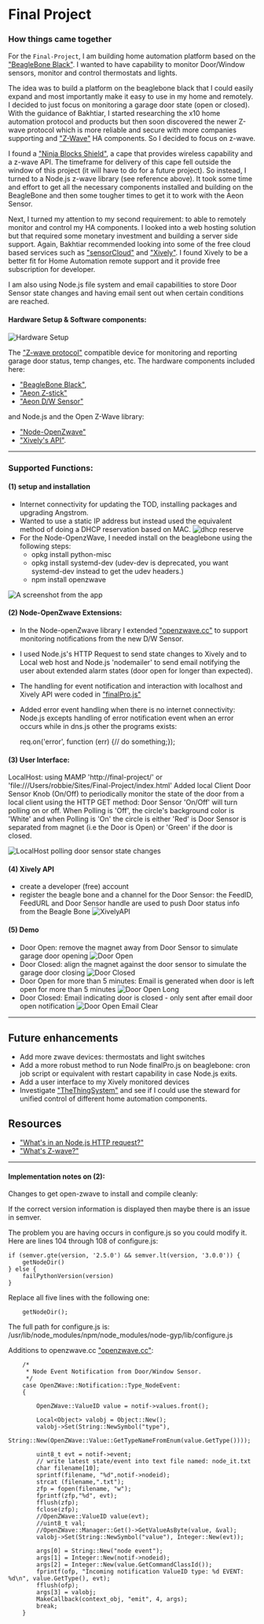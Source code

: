 # Final Project

### How things came together

For the `Final-Project`, I am building home automation platform based on the 
["BeagleBone Black"](http://beagleboard.org/Products/BeagleBone%20Black). 
I wanted to have capability to monitor Door/Window sensors, monitor and control thermostats and lights. 

The idea was to build a platform on the beaglebone black that I could easily expand and 
most importantly make it easy to use in my home and remotely. 
I decided to just focus on monitoring a garage door state (open or closed). 
With the guidance of Bakhtiar, I started researching the x10 home automation protocol 
and products but then soon discovered the newer Z-wave protocol which is more reliable and 
secure with more companies supporting and ["Z-Wave"](http://www.z-wave.com/) HA components. 
So I decided to focus on z-wave.
 
I found a ["Ninja Blocks Shield"](http://ninjablocks.com/collections/ninja-blocks/products/ninja-shield-for-beaglebone-black), 
a cape that provides wireless capability and a z-wave API. 
The timeframe for delivery of this cape fell outside the window of this project (it will have to do for a future project). 
So instead, I turned to a Node.js z-wave library (see reference above). It took some time and effort to get all the necessary components installed and 
building on the BeagleBone and then some tougher times to get it to work with the Aeon Sensor. 

Next, I turned my attention to my second requirement: to able to remotely monitor and control my HA components. 
I looked into a web hosting solution but that required some monetary investment and building a server side support. 
Again, Bakhtiar recommended looking into some of the free cloud based services such as ["sensorCloud"](www.sensorcloud.com) 
and ["Xively"](https://xively.com). 
I found Xively to be a better fit for Home Automation remote support and it provide free subscription for developer.

I am also using Node.js file system and email capabilities to store Door Sensor state changes and having email 
sent out when certain conditions are reached.

#### Hardware Setup & Software components:

![Hardware Setup](https://raw.githubusercontent.com/rconstantin/Final-Project/master/README_media/beaglebone%20with%20zwave%20devices.png?token=5402981__eyJzY29wZSI6IlJhd0Jsb2I6cmNvbnN0YW50aW4vRmluYWwtUHJvamVjdC9tYXN0ZXIvUkVBRE1FX21lZGlhL2JlYWdsZWJvbmUgd2l0aCB6d2F2ZSBkZXZpY2VzLnBuZyIsImV4cGlyZXMiOjE0MDA3NjgwMDh9--a74c41137527712cb6f9823b477e9bbdd627afd6)

The ["Z-wave protocol"](http://en.wikipedia.org/wiki/Z-Wave) compatible device for monitoring and reporting garage door status, 
temp changes, etc.  The hardware components included here:

+ ["BeagleBone Black"](http://beagleboard.org/Products/BeagleBone%20Black), 
+ ["Aeon Z-stick"](http://aeotec.com/z-wave-usb-stick) 
+ ["Aeon D/W Sensor"](http://aeotec.com/z-wave-door-window-sensor) 

and Node.js and the Open Z-Wave library: 

+ ["Node-OpenZwave"](https://github.com/jperkin/node-openzwave) 
+ ["Xively's API"](https://xively.com/develop/FTDu-2xDjPP1Ix4z1znM). 

---

### Supported Functions:

#### (1) setup and installation

+ Internet connectivity for updating the TOD, installing packages and upgrading Angstrom. 
+ Wanted to use a static IP address but instead used the equivalent method of doing a DHCP reservation based on MAC. 
![dhcp reserve](https://raw.githubusercontent.com/rconstantin/Final-Project/master/README_media/DHCP_IP.png?token=5402981__eyJzY29wZSI6IlJhd0Jsb2I6cmNvbnN0YW50aW4vRmluYWwtUHJvamVjdC9tYXN0ZXIvUkVBRE1FX21lZGlhL0RIQ1BfSVAucG5nIiwiZXhwaXJlcyI6MTQwMDc2ODc0NX0%3D--5461822c22cebf35278c797c1259283c3d752b1e)
+ For the Node-OpenzWave, I needed install on the beaglebone using the following steps:
	+ opkg install python-misc
	+ opkg install systemd-dev (udev-dev is deprecated, you want systemd-dev instead to get the udev headers.)
	+ npm install openzwave

![A screenshot from the app](https://raw.githubusercontent.com/rconstantin/Final-Project/master/README_media/beaglebone%20with%20zwave%20devices.png?token=5402981__eyJzY29wZSI6IlJhd0Jsb2I6cmNvbnN0YW50aW4vRmluYWwtUHJvamVjdC9tYXN0ZXIvUkVBRE1FX21lZGlhL2JlYWdsZWJvbmUgd2l0aCB6d2F2ZSBkZXZpY2VzLnBuZyIsImV4cGlyZXMiOjE0MDA2OTc0NzZ9--2423b5f57b54d6f67be9fe297bc3d64ff364f7aa)

#### (2) Node-OpenZwave Extensions: 

+ In the Node-openZwave library I extended ["openzwave.cc"](https://github.com/rconstantin/Final-Project/tree/master/my-node-openzwave/src/openzwave.cc) 
to support monitoring notifications from the new D/W Sensor. 

+ I used Node.js's HTTP Request to send state changes to Xively and to Local web host and Node.js 'nodemailer' to send email 
notifying the user about extended alarm states (door open for longer than expected).

+ The handling for event notification and interaction with localhost and Xively API were coded in ["finalPro.js"](https://github.com/rconstantin/Final-Project/blob/master/my-node-openzwave/finalPro.js)

+ Added error event handling when there is no internet connectivity: Node.js excepts handling of error notification event when an error occurs while in dns.js other the programs exists: 

	req.on('error', function (err) {// do something;});


#### (3) User Interface:

LocalHost: using MAMP 'http://final-project/' or 'file:///Users/robbie/Sites/Final-Project/index.html'
Added local Client Door Sensor Knob (On/Off) to periodically monitor the state of the door from a local client using the HTTP GET method: Door Sensor 'On/Off' will turn polling on or off. When Polling is 'Off', the circle's background color is 'White' and when Polling is 'On' the circle is either 'Red' is Door Sensor is separated from magnet (i.e the Door is Open) or 'Green' if the door is closed.

![LocalHost polling door sensor state changes](https://raw.githubusercontent.com/rconstantin/Final-Project/master/README_media/client_monitor.png?token=5402981__eyJzY29wZSI6IlJhd0Jsb2I6cmNvbnN0YW50aW4vRmluYWwtUHJvamVjdC9tYXN0ZXIvUkVBRE1FX21lZGlhL2NsaWVudF9tb25pdG9yLnBuZyIsImV4cGlyZXMiOjE0MDEzMDM2MDd9--529a8d5b1edcea90979d8e1a8a386f17193f4d3a)

#### (4) Xively API

+ create a developer (free) account
+ register the beagle bone and a channel for the Door Sensor: the FeedID, FeedURL and Door Sensor handle are used to push Door status info from the Beagle Bone
![XivelyAPI](https://raw.githubusercontent.com/rconstantin/Final-Project/master/README_media/XivelyAPI.png?token=5402981__eyJzY29wZSI6IlJhd0Jsb2I6cmNvbnN0YW50aW4vRmluYWwtUHJvamVjdC9tYXN0ZXIvUkVBRE1FX21lZGlhL1hpdmVseUFQSS5wbmciLCJleHBpcmVzIjoxNDAwNzY3OTExfQ%3D%3D--6d4701dae9c3ed0d41bee4d4ac44fe7f198cb10f)

#### (5) Demo

+ Door Open: remove the magnet away from Door Sensor to simulate garage door opening
![Door Open](https://raw.githubusercontent.com/rconstantin/Final-Project/master/README_media/DoorOpen.png?token=5402981__eyJzY29wZSI6IlJhd0Jsb2I6cmNvbnN0YW50aW4vRmluYWwtUHJvamVjdC9tYXN0ZXIvUkVBRE1FX21lZGlhL0Rvb3JPcGVuLnBuZyIsImV4cGlyZXMiOjE0MDA3Njc4NTZ9--1347677b28ba5aad296305b3158a189680df1e65)
+ Door Closed: align the magnet against the door sensor to simulate the garage door closing
![Door Closed](https://raw.githubusercontent.com/rconstantin/Final-Project/master/README_media/DoorClosed.png?token=5402981__eyJzY29wZSI6IlJhd0Jsb2I6cmNvbnN0YW50aW4vRmluYWwtUHJvamVjdC9tYXN0ZXIvUkVBRE1FX21lZGlhL0Rvb3JDbG9zZWQucG5nIiwiZXhwaXJlcyI6MTQwMDc2ODA3MH0%3D--af79f927a006cc16c270f3e0c6364a234b04c88c)
+ Door Open for more than 5 minutes: Email is generated when door is left open for more than 5 minutes
![Door Open Long](https://raw.githubusercontent.com/rconstantin/Final-Project/master/README_media/email_door_open.png?token=5402981__eyJzY29wZSI6IlJhd0Jsb2I6cmNvbnN0YW50aW4vRmluYWwtUHJvamVjdC9tYXN0ZXIvUkVBRE1FX21lZGlhL2VtYWlsX2Rvb3Jfb3Blbi5wbmciLCJleHBpcmVzIjoxNDAwNzY4MDkzfQ%3D%3D--981c202b9c15b9fe4b524e7edb02d5331f05023c)
+ Door Closed: Email indicating door is closed - only sent after email door open notification
![Door Open Email Clear](https://raw.githubusercontent.com/rconstantin/Final-Project/master/README_media/email_door_closed.png?token=5402981__eyJzY29wZSI6IlJhd0Jsb2I6cmNvbnN0YW50aW4vRmluYWwtUHJvamVjdC9tYXN0ZXIvUkVBRE1FX21lZGlhL2VtYWlsX2Rvb3JfY2xvc2VkLnBuZyIsImV4cGlyZXMiOjE0MDA3NjgxMTR9--2d71dcaf214895b3942bb11ed1928e8f3c872689)

---
## Future enhancements
+ Add more zwave devices: thermostats and light switches
+ Add a more robust method to run Node finalPro.js on beaglebone: cron job script or equivalent with restart capability in case Node.js exits.
+ Add a user interface to my Xively monitored devices
+ Investigate ["TheThingSystem"](http://thethingsystem.com/) and see if I could use the steward for unified control of different home automation components.

## Resources

+ ["What's in an Node.js HTTP request?"](http://nodejs.org/api/)
+ ["What's Z-wave?"](http://en.wikipedia.org/wiki/Z-Wave)

---

#### Implementation notes on (2):

Changes to get open-zwave to install and compile cleanly:

If the correct version information is displayed then maybe there is an issue in semver. 

The problem you are having occurs in configure.js so you could modify it. Here are lines 104 through 108 of configure.js:

	if (semver.gte(version, '2.5.0') && semver.lt(version, '3.0.0')) {  
    	getNodeDir()       
	} else {
    	failPythonVersion(version)  
	}

Replace all five lines with the following one:

   		getNodeDir();
  
The full path for configure.js is: /usr/lib/node_modules/npm/node_modules/node-gyp/lib/configure.js

Additions to openzwave.cc ["openzwave.cc"](https://github.com/rconstantin/Final-Project/tree/master/my-node-openzwave/src/openzwave.cc):

		/*
		 * Node Event Notification from Door/Window Sensor.
		 */
		case OpenZWave::Notification::Type_NodeEvent:
		{
			
			OpenZWave::ValueID value = notif->values.front();
			
			Local<Object> valobj = Object::New();
			valobj->Set(String::NewSymbol("type"),
				    String::New(OpenZWave::Value::GetTypeNameFromEnum(value.GetType())));

			uint8_t evt = notif->event;
			// write latest state/event into text file named: node_it.txt
			char filename[10];
			sprintf(filename, "%d",notif->nodeid);
			strcat (filename,".txt");
			zfp = fopen(filename, "w");
			fprintf(zfp,"%d", evt);
			fflush(zfp);
			fclose(zfp);
			//OpenZWave::ValueID value(evt);
			//uint8_t val;
			//OpenZWave::Manager::Get()->GetValueAsByte(value, &val);
			valobj->Set(String::NewSymbol("value"), Integer::New(evt));

			args[0] = String::New("node event");
			args[1] = Integer::New(notif->nodeid);
			args[2] = Integer::New(value.GetCommandClassId());
			fprintf(ofp, "Incoming notification ValueID type: %d EVENT: %d\n", value.GetType(), evt);
			fflush(ofp);
			args[3] = valobj;
			MakeCallback(context_obj, "emit", 4, args);
			break;
		}
		